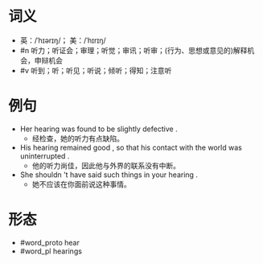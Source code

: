 # 词义
- 英：/ˈhɪərɪŋ/； 美：/ˈhɪrɪŋ/
- #n 听力；听证会；审理；听觉；审讯；听审；(行为、思想或意见的)解释机会，申辩机会
- #v 听到；听；听见；听说；倾听；得知；注意听
# 例句
- Her hearing was found to be slightly defective .
	- 经检查，她的听力有点缺陷。
- His hearing remained good , so that his contact with the world was uninterrupted .
	- 他的听力尚佳，因此他与外界的联系没有中断。
- She shouldn 't have said such things in your hearing .
	- 她不应该在你面前说这种事情。
# 形态
- #word_proto hear
- #word_pl hearings
